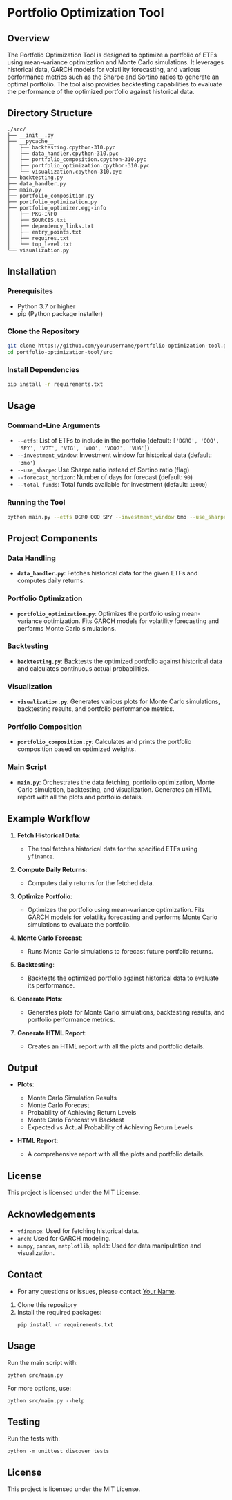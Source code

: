 # Portfolio Optimization Tool

## Overview

The Portfolio Optimization Tool is designed to optimize a portfolio of ETFs using mean-variance optimization and Monte Carlo simulations. It leverages historical data, GARCH models for volatility forecasting, and various performance metrics such as the Sharpe and Sortino ratios to generate an optimal portfolio. The tool also provides backtesting capabilities to evaluate the performance of the optimized portfolio against historical data.

## Directory Structure

```
./src/
├── __init__.py
├── __pycache__
│   ├── backtesting.cpython-310.pyc
│   ├── data_handler.cpython-310.pyc
│   ├── portfolio_composition.cpython-310.pyc
│   ├── portfolio_optimization.cpython-310.pyc
│   └── visualization.cpython-310.pyc
├── backtesting.py
├── data_handler.py
├── main.py
├── portfolio_composition.py
├── portfolio_optimization.py
├── portfolio_optimizer.egg-info
│   ├── PKG-INFO
│   ├── SOURCES.txt
│   ├── dependency_links.txt
│   ├── entry_points.txt
│   ├── requires.txt
│   └── top_level.txt
└── visualization.py
```

## Installation

### Prerequisites

- Python 3.7 or higher
- pip (Python package installer)

### Clone the Repository

```bash
git clone https://github.com/yourusername/portfolio-optimization-tool.git
cd portfolio-optimization-tool/src
```

### Install Dependencies

```bash
pip install -r requirements.txt
```

## Usage

### Command-Line Arguments

- `--etfs`: List of ETFs to include in the portfolio (default: `['DGRO', 'QQQ', 'SPY', 'VGT', 'VIG', 'VOO', 'VOOG', 'VUG']`)
- `--investment_window`: Investment window for historical data (default: `'3mo'`)
- `--use_sharpe`: Use Sharpe ratio instead of Sortino ratio (flag)
- `--forecast_horizon`: Number of days for forecast (default: `90`)
- `--total_funds`: Total funds available for investment (default: `10000`)

### Running the Tool

```bash
python main.py --etfs DGRO QQQ SPY --investment_window 6mo --use_sharpe --forecast_horizon 90 --total_funds 50000
```

## Project Components

### Data Handling

- **`data_handler.py`**: Fetches historical data for the given ETFs and computes daily returns.

### Portfolio Optimization

- **`portfolio_optimization.py`**: Optimizes the portfolio using mean-variance optimization. Fits GARCH models for volatility forecasting and performs Monte Carlo simulations.

### Backtesting

- **`backtesting.py`**: Backtests the optimized portfolio against historical data and calculates continuous actual probabilities.

### Visualization

- **`visualization.py`**: Generates various plots for Monte Carlo simulations, backtesting results, and portfolio performance metrics.

### Portfolio Composition

- **`portfolio_composition.py`**: Calculates and prints the portfolio composition based on optimized weights.

### Main Script

- **`main.py`**: Orchestrates the data fetching, portfolio optimization, Monte Carlo simulation, backtesting, and visualization. Generates an HTML report with all the plots and portfolio details.

## Example Workflow

1. **Fetch Historical Data**:
   - The tool fetches historical data for the specified ETFs using `yfinance`.
   
2. **Compute Daily Returns**:
   - Computes daily returns for the fetched data.

3. **Optimize Portfolio**:
   - Optimizes the portfolio using mean-variance optimization. Fits GARCH models for volatility forecasting and performs Monte Carlo simulations to evaluate the portfolio.

4. **Monte Carlo Forecast**:
   - Runs Monte Carlo simulations to forecast future portfolio returns.

5. **Backtesting**:
   - Backtests the optimized portfolio against historical data to evaluate its performance.

6. **Generate Plots**:
   - Generates plots for Monte Carlo simulations, backtesting results, and portfolio performance metrics.

7. **Generate HTML Report**:
   - Creates an HTML report with all the plots and portfolio details.

## Output

- **Plots**:
  - Monte Carlo Simulation Results
  - Monte Carlo Forecast
  - Probability of Achieving Return Levels
  - Monte Carlo Forecast vs Backtest
  - Expected vs Actual Probability of Achieving Return Levels

- **HTML Report**:
  - A comprehensive report with all the plots and portfolio details.

## License

This project is licensed under the MIT License.

## Acknowledgements

- `yfinance`: Used for fetching historical data.
- `arch`: Used for GARCH modeling.
- `numpy`, `pandas`, `matplotlib`, `mpld3`: Used for data manipulation and visualization.

## Contact

- For any questions or issues, please contact [Your Name](mailto:your.email@example.com).

1. Clone this repository
2. Install the required packages:
   ```
   pip install -r requirements.txt
   ```

## Usage

Run the main script with:

```
python src/main.py
```

For more options, use:

```
python src/main.py --help
```

## Testing

Run the tests with:

```
python -m unittest discover tests
```

## License

This project is licensed under the MIT License.
